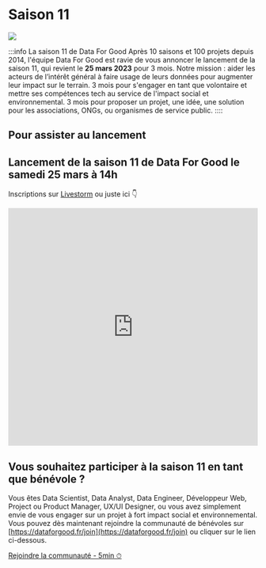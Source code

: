 # Saison 11

![](./saison11_2.png)

:::info La saison 11 de Data For Good
Après 10 saisons et 100 projets depuis 2014, l'équipe Data For Good est ravie de vous annoncer le lancement de la saison 11, qui revient le **25 mars 2023** pour 3 mois. Notre mission : aider les acteurs de l’intérêt général à faire usage de leurs données pour augmenter leur impact sur le terrain. 3 mois pour s'engager en tant que volontaire et mettre ses compétences tech au service de l'impact social et environnemental. 3 mois pour proposer un projet, une idée, une solution pour les associations, ONGs, ou organismes de service public. 
:::: 

## Pour assister au lancement

<section>
    <div className="container main-section">
    <h2>Lancement de la saison 11 de Data For Good le samedi 25 mars à 14h</h2>
    <p>Inscriptions sur <a href="https://app.livestorm.co/data-for-good/saison11?type=detailed" target="_blank">Livestorm</a> ou juste ici 👇</p>
    <iframe width="100%" height="480" frameborder="0" src="https://app.livestorm.co/p/cb35fa4d-8db9-40f5-a558-baf41586a818/form" title="Lancement saison 11 Data For Good | Data For Good"></iframe>
    </div>  
</section>

<!-- ## Vous souhaitez proposer un projet ?
- Vous êtes une association, une ONG, une administration de service public, une entreprise de l'ESS ? Ou bien simplement un.e citoyen.ne ayant une idée géniale ?
- Vous avez une mission d’intérêt général ?
- Vous avez un projet ou une idée à impact social ou environnemental qui pourrait bénéficier d'un accompagnement par nos 6000 bénévoles tech (Data, Produit, Dev) pendant 3 mois ?
- Vous êtes dans une démarche et philosophie open source ?  

<div style={{"text-align":"center","margin-bottom":"20px"}}>
<a href="https://airtable.com/shrHeRpQl3O0GMhcw" target="_blank" className="button button--secondary button--lg button-home">
Proposer un projet - 10min ⏱
</a>
</div>

Pour plus de détails, ou pour partager l'appel à projet, vous pouvez utiliser cette [page Notion](https://dataforgood.notion.site/Lancement-de-l-appel-projet-pour-la-saison-11-de-Data-For-Good-acb86451180a4f46a6fbc153412e82d7) -->

## Vous souhaitez participer à la saison 11 en tant que bénévole ?
Vous êtes Data Scientist, Data Analyst, Data Engineer, Développeur Web, Project ou Product Manager, UX/UI Designer, ou vous avez simplement envie de vous engager sur un projet à fort impact social et environnemental. Vous pouvez dès maintenant rejoindre la communauté de bénévoles sur [https://dataforgood.fr/join](https://dataforgood.fr/join) ou cliquer sur le lien ci-dessous. 

<div style={{"text-align":"center","margin-bottom":"20px"}}>
<a href="https://ffb35838.sibforms.com/serve/MUIEAOPtEpVbDgcqr78ZqBZ4e29fMDkyLfy8STH6MkmxU5ePAP5_NQQeWEI0nR8fdBds27Va8cMSjjzNni1iqd_mpJsZS8uQUA95o0Tg3njStpz8nDV59tRiQJ_ZWBat1uyRjTYtyVHMpV3I--z4g14Ggsji0895jBcQr70arsW82eFJGwC8fgxYOvnPL-rFQcNwmjkA5JTbjcvd" target="_blank" className="button button--secondary button--lg button-home">
Rejoindre la communauté - 5min ⏱
</a>
</div>